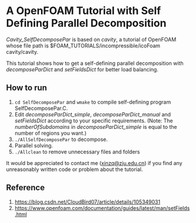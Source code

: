 # A OpenFOAM Tutorial with Self Defining Parallel Decomposition

*Cavity_SelfDecomposePar* is based on *cavity*, a tutorial of OpenFOAM whose file path is $FOAM_TUTORIALS/incompressible/icoFoam cavity/cavity.

This tutorial shows how to get a self-defining parallel decomposition with *decomposeParDict* and *setFieldsDict* for better load balancing.

## How to run
1. `cd SelfDecomposePar` and `wmake` to compile self-defining program SelfDecomposePar.C.
2. Edit *decomposeParDict_simple*, *decomposeParDict_manual* and *setFieldsDict* according to your specific requirements.
(Note: The *numberOfSubdomains* in *decomposeParDict_simple* is equal to the number of regions you want.)
3. `./AllSelfDecomposePar` to decompose.
4. Parallel solving.
5. `./Allclean` to remove unnecessary files and folders

It would be appreciated to contact me (xinzq@zju.edu.cn) if you find any unreasonably written code or problem about the tutorial.

## Reference
1. https://blog.csdn.net/CloudBird07/article/details/105349031 
2. https://www.openfoam.com/documentation/guides/latest/man/setFields.html


